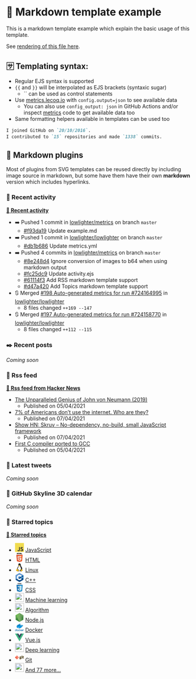 # 📒 Markdown template example

This is a markdown template example which explain the basic usage of this template.

See [rendering of this file here](https://github.com/lowlighter/lowlighter/blob/master/metrics.markdown.full.md).

## 🈂️ Templating syntax:

* Regular EJS syntax is supported
* `{{` and `}}` will be interpolated as EJS brackets (syntaxic sugar)
  * `` can be used as control statements
* Use [metrics.lecoq.io](https://metrics.lecoq.io/) with `config.output=json` to see available data
  * You can also use `config_output: json` in GitHub Actions and/or inspect [metrics](https://github.com/lowlighter/metrics) code to get available data too
* Same formatting helpers available in templates can be used too

```markdown
I joined GitHub on `20/10/2016`.
I contributed to `15` repositories and made `1338` commits.
```

## 🧩 Markdown plugins

Most of plugins from SVG templates can be reused directly by including image source in markdown, but some have them have their own **markdown** version which includes hyperlinks.

### 📰 Recent activity

**[📰 Recent activity](https://github.com/lowlighter)**
* ➡️ Pushed 1 commit in [lowlighter/metrics](https://github.com/lowlighter/metrics) on branch `master`
  * [#f93da19](https://github.com/lowlighter/metrics/commit/f93da19) Update example.md
* ➡️ Pushed 1 commit in [lowlighter/lowlighter](https://github.com/lowlighter/lowlighter) on branch `master`
  * [#db1b686](https://github.com/lowlighter/lowlighter/commit/db1b686) Update metrics.yml
* ➡️ Pushed 4 commits in [lowlighter/metrics](https://github.com/lowlighter/metrics) on branch `master`
  * [#8e248d4](https://github.com/lowlighter/metrics/commit/8e248d4) Ignore conversion of images to b64 when using markdown output
  * [#fc25dc9](https://github.com/lowlighter/metrics/commit/fc25dc9) Update activity.ejs
  * [#61114f3](https://github.com/lowlighter/metrics/commit/61114f3) Add RSS markdown template support
  * [#d47a420](https://github.com/lowlighter/metrics/commit/d47a420) Add Topics markdown template support
* 🔃 Merged [#198 Auto-generated metrics for run #724164995](https://github.com/lowlighter/lowlighter/pulls/198) in [lowlighter/lowlighter](https://github.com/lowlighter/lowlighter)
  * 8 files changed `++169 --147`
* 🔃 Merged [#197 Auto-generated metrics for run #724158770](https://github.com/lowlighter/lowlighter/pulls/197) in [lowlighter/lowlighter](https://github.com/lowlighter/lowlighter)
  * 8 files changed `++112 --115`


### ✒️ Recent posts

*Coming soon*

### 🗼 Rss feed

**[🗼 Rss feed from Hacker News](https://news.ycombinator.com/)**
* [The Unparalleled Genius of John von Neumann (2019)](https://www.cantorsparadise.com/the-unparalleled-genius-of-john-von-neumann-791bb9f42a2d)
  * Published on 05/04/2021
* [7% of Americans don’t use the internet. Who are they?](https://www.pewresearch.org/fact-tank/2021/04/02/7-of-americans-dont-use-the-internet-who-are-they/)
  * Published on 07/04/2021
* [Show HN: Skruv – No-dependency, no-build, small JavaScript framework](https://skruv.io/)
  * Published on 07/04/2021
* [First C compiler ported to GCC](https://github.com/vegesm/first-cc-gcc)
  * Published on 05/04/2021


### 🐤 Latest tweets

*Coming soon*

### 🌇 GitHub Skyline 3D calendar

*Coming soon*

### 📌 Starred topics

**[📌 Starred topics](https://github.com/lowlighter?tab=stars)**
* <img src="https://raw.githubusercontent.com/github/explore/80688e429a7d4ef2fca1e82350fe8e3517d3494d/topics/javascript/javascript.png" width="24" height="24" alt=""> [JavaScript](https://github.com/topics/javascript)
* <img src="https://raw.githubusercontent.com/github/explore/80688e429a7d4ef2fca1e82350fe8e3517d3494d/topics/html/html.png" width="24" height="24" alt=""> [HTML](https://github.com/topics/html)
* <img src="https://raw.githubusercontent.com/github/explore/80688e429a7d4ef2fca1e82350fe8e3517d3494d/topics/linux/linux.png" width="24" height="24" alt=""> [Linux](https://github.com/topics/linux)
* <img src="https://raw.githubusercontent.com/github/explore/80688e429a7d4ef2fca1e82350fe8e3517d3494d/topics/cpp/cpp.png" width="24" height="24" alt=""> [C++](https://github.com/topics/c++)
* <img src="https://raw.githubusercontent.com/github/explore/80688e429a7d4ef2fca1e82350fe8e3517d3494d/topics/css/css.png" width="24" height="24" alt=""> [CSS](https://github.com/topics/css)
* <img src="" width="24" height="24" alt=""> [Machine learning](https://github.com/topics/machine-learning)
* <img src="" width="24" height="24" alt=""> [Algorithm](https://github.com/topics/algorithm)
* <img src="https://raw.githubusercontent.com/github/explore/80688e429a7d4ef2fca1e82350fe8e3517d3494d/topics/nodejs/nodejs.png" width="24" height="24" alt=""> [Node.js](https://github.com/topics/node.js)
* <img src="https://raw.githubusercontent.com/github/explore/80688e429a7d4ef2fca1e82350fe8e3517d3494d/topics/docker/docker.png" width="24" height="24" alt=""> [Docker](https://github.com/topics/docker)
* <img src="https://raw.githubusercontent.com/github/explore/80688e429a7d4ef2fca1e82350fe8e3517d3494d/topics/vue/vue.png" width="24" height="24" alt=""> [Vue.js](https://github.com/topics/vue.js)
* <img src="" width="24" height="24" alt=""> [Deep learning](https://github.com/topics/deep-learning)
* <img src="https://raw.githubusercontent.com/github/explore/80688e429a7d4ef2fca1e82350fe8e3517d3494d/topics/git/git.png" width="24" height="24" alt=""> [Git](https://github.com/topics/git)
* <img src="" width="24" height="24" alt=""> [And 77 more...](https://github.com/topics/and-77-more...)


